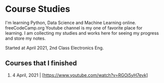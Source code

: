 # Course Studies

I'm learning Python, Data Science and Machine Learning online. 
freeCodeCamp.org Youtube channel is my one of favorite place for learning. 
I am collecting my studies and works here for seeing my progress and store my notes.

Started at April 2021, 2nd Class Electronics Eng.

## Courses that I finished

1.  4 April, 2021 |  [https://www.youtube.com/watch?v=RGOj5yH7evk]
